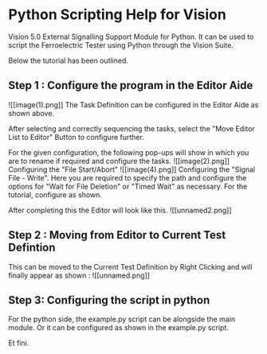 # Python Scripting Help for Vision
Vision 5.0 External Signalling Support Module for Python. It can be used to script the Ferroelectric Tester using Python through the Vision Suite.

Below the tutorial has been outlined.
## Step 1 : Configure the program in the Editor Aide
![[image(1).png]]
The Task Definition can be configured in the Editor Aide as shown above.

After selecting and correctly sequencing the tasks, select the "Move Editor List to Editor" Button to configure further.

For the given configuration, the following pop-ups will show in which you are to rename if required and configure the tasks. 
![[image(2).png]]
Configuring the "File Start/Abort"
![[image(4).png]]
Configuring the "Signal File - Write". Here you are required to specify the path and configure the options for "Wait for File Deletion" or "Timed Wait" as necessary. For the tutorial, configure as shown.

After completing this the Editor will look like this. 
![[unnamed2.png]]
## Step 2 : Moving from Editor to Current Test Defintion
This can be moved to the Current Test Definition by Right Clicking and will finally appear as shown :
![[unnamed.png]]

## Step 3: Configuring the script in python

For the python side, the example.py script can be alongside the main module. Or it can be configured as shown in the example.py script.

Et fini.